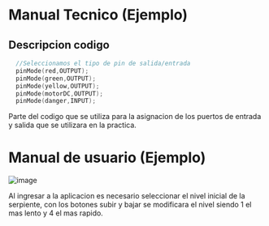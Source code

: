 # Manual Tecnico (Ejemplo)

## Descripcion codigo

```c++
  //Seleccionamos el tipo de pin de salida/entrada
  pinMode(red,OUTPUT);
  pinMode(green,OUTPUT);
  pinMode(yellow,OUTPUT);
  pinMode(motorDC,OUTPUT);
  pinMode(danger,INPUT);
```

Parte del codigo que se utiliza para la asignacion de los puertos de entrada y salida que se utilizara en la practica.

# Manual de usuario (Ejemplo)

![image](https://github.com/CharlyV59/Arquitectura1_Ejemplos/assets/91964691/40761ecf-eed7-4ef8-83f8-1e8d8dcee469)

Al ingresar a la aplicacion es necesario seleccionar el nivel inicial de la serpiente, con los botones subir y bajar se modificara el nivel siendo 1 el mas lento y 4 el mas rapido.

